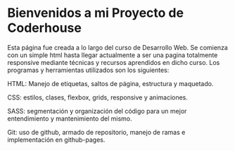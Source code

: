 # Bienvenidos a mi Proyecto de Coderhouse

  Esta página fue creada a lo largo del curso de Desarrollo Web. Se comienza con un simple html hasta llegar actualmente a ser una pagina totalmente responsive mediante técnicas y recursos aprendidos en dicho curso.  Los programas y herramientas utilizados son los siguientes:

  HTML: Manejo de etiquetas, saltos de página, estructura y maquetado.
  
  CSS: estilos, clases, flexbox, grids, responsive y animaciones.
  
  SASS: segmentación y organización del código para un mejor entendimiento y mantenimiento del mismo.
  
  Git: uso de github, armado de repositorio, manejo de ramas e implementación en github-pages.
  

